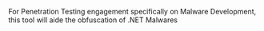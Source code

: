 For Penetration Testing engagement specifically on Malware Development, this tool  will aide the obfuscation of .NET Malwares
